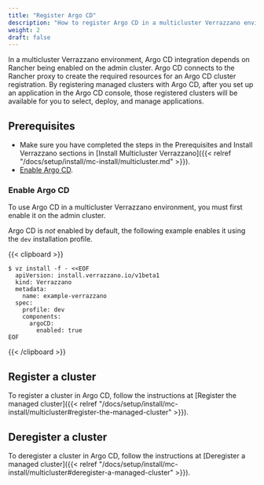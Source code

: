 ```yaml
---
title: "Register Argo CD"
description: "How to register Argo CD in a multicluster Verrazzano environment"
weight: 2
draft: false
---
```


In a multicluster Verrazzano environment, Argo CD integration depends on Rancher being enabled on the admin cluster. Argo CD connects to the Rancher proxy to create the required resources for an Argo CD cluster registration. By registering managed clusters with Argo CD, after you set up an application in the Argo CD console, those registered clusters will be available for you to select, deploy, and manage applications.

## Prerequisites

- Make sure you have completed the steps in the Prerequisites and Install Verrazzano sections in [Install Multicluster Verrazzano]({{< relref "/docs/setup/install/mc-install/multicluster.md" >}}).
- [Enable Argo CD](#enable-argo-cd).

### Enable Argo CD

To use Argo CD in a multicluster Verrazzano environment, you must first enable it on the admin cluster.

Argo CD is _not_ enabled by default, the following example enables it using the `dev` installation profile.

{{< clipboard >}}
<div class="highlight">

```
$ vz install -f - <<EOF
  apiVersion: install.verrazzano.io/v1beta1
  kind: Verrazzano
  metadata:
    name: example-verrazzano
  spec:
    profile: dev
    components:    
      argoCD:
        enabled: true
EOF
```
</div>
{{< /clipboard >}}

## Register a cluster
To register a cluster in Argo CD, follow the instructions at [Register the managed cluster]({{< relref "/docs/setup/install/mc-install/multicluster#register-the-managed-cluster" >}}).

## Deregister a cluster
To deregister a cluster in Argo CD, follow the instructions at [Deregister a managed cluster]({{< relref "/docs/setup/install/mc-install/multicluster#deregister-a-managed-cluster" >}}).
